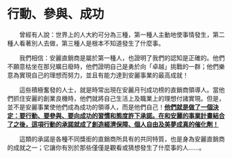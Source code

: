 # 行動、參與、成功

&emsp;&emsp;曾經有人說：世界上的人大約可分為三種，第一種人主動地使事情發生，第二種人看著別人去做，第三種人是根本不知道發生了什麼事。

&emsp;&emsp;我們相信：安麗直銷商是屬於第一種人，也證明了我們的認知是正確的。他們不願意枯坐在那兒曠日廢時，他們證明自己是勇於向「卓越」挑戰的一群；他們樂意為實現自己的理想而努力，並且有能力達到安麗事業的最高成就！

&emsp;&emsp;這些積極奮發的人士，就是時常出現在安麗月刊成功榜的直銷商領導人。當他們抓住安麗的創業良機時，他們就將自己生活上及職業上的理想付諸實現。但是，並不是安麗事業使他們成為成功的領導人，而是他們自己！[**他們就是做了一個決定：要行動、要參與、要向成功的習慣和態度許下承諾。在和安麗的事業計畫結合了之後，這項行動的承諾就成了創造經濟保障、個人自由及美夢成真的催化劑！**]()

&emsp;&emsp;這類的承諾是各種不同獎銜的直銷商所具有的共同特質，也是身為安麗直銷商的成就之一；它讓你有別於那些僅僅是觀看或猜想發生了什麼事的人……。
